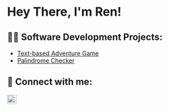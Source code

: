 <h1>Hey There, I'm Ren!

<h2>👨‍💻 Software Development Projects:</h2>

  - [Text-based Adventure Game](https://github.com/AbsoluteRivers/TextBasedAdventureGame)
  - [Palindrome Checker](https://github.com/AbsoluteRivers/PalindromeChecker)



<h2> 🤳 Connect with me:</h2>



[<img align="left" alt="RenNarciso | LinkedIn" width="22px" src="https://cdn.jsdelivr.net/npm/simple-icons@v3/icons/linkedin.svg" />][linkedin]





[linkedin]: https://linkedin.com/in/renmar-narciso-0b8182304

